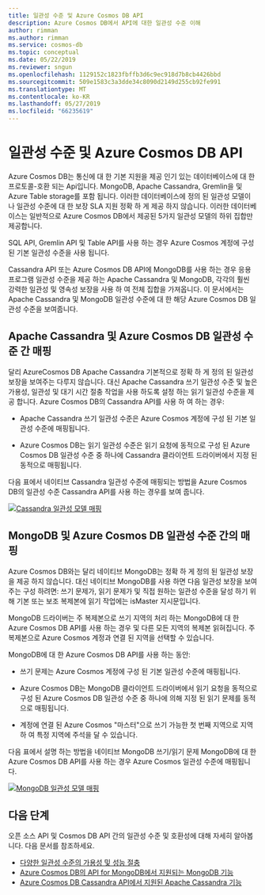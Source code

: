 ```yaml
---
title: 일관성 수준 및 Azure Cosmos DB API
description: Azure Cosmos DB에서 API에 대한 일관성 수준 이해
author: rimman
ms.author: rimman
ms.service: cosmos-db
ms.topic: conceptual
ms.date: 05/22/2019
ms.reviewer: sngun
ms.openlocfilehash: 1129152c1823fbffb3d6c9ec918d7b8cb4426bbd
ms.sourcegitcommit: 509e1583c3a3dde34c8090d2149d255cb92fe991
ms.translationtype: MT
ms.contentlocale: ko-KR
ms.lasthandoff: 05/27/2019
ms.locfileid: "66235619"
---
```

# <a name="consistency-levels-and-azure-cosmos-db-apis"></a>일관성 수준 및 Azure Cosmos DB API

Azure Cosmos DB는 통신에 대 한 기본 지원을 제공 인기 있는 데이터베이스에 대 한 프로토콜-호환 되는 Api입니다. MongoDB, Apache Cassandra, Gremlin을 및 Azure Table storage를 포함 됩니다. 이러한 데이터베이스에 정의 된 일관성 모델이 나 일관성 수준에 대 한 보장 SLA 지원 정확 하 게 제공 하지 않습니다. 이러한 데이터베이스는 일반적으로 Azure Cosmos DB에서 제공된 5가지 일관성 모델의 하위 집합만 제공합니다. 

SQL API, Gremlin API 및 Table API를 사용 하는 경우 Azure Cosmos 계정에 구성 된 기본 일관성 수준을 사용 됩니다. 

Cassandra API 또는 Azure Cosmos DB API에 MongoDB를 사용 하는 경우 응용 프로그램 일관성 수준을 제공 하는 Apache Cassandra 및 MongoDB, 각각의 훨씬 강력한 일관성 및 영속성 보장을 사용 하 여 전체 집합을 가져옵니다. 이 문서에서는 Apache Cassandra 및 MongoDB 일관성 수준에 대 한 해당 Azure Cosmos DB 일관성 수준을 보여줍니다.


## <a id="cassandra-mapping"></a>Apache Cassandra 및 Azure Cosmos DB 일관성 수준 간 매핑

달리 AzureCosmos DB Apache Cassandra 기본적으로 정확 하 게 정의 된 일관성 보장을 보여주는 다루지 않습니다.  대신 Apache Cassandra 쓰기 일관성 수준 및 높은 가용성, 일관성 및 대기 시간 절충 작업을 사용 하도록 설정 하는 읽기 일관성 수준을 제공 합니다. Azure Cosmos DB의 Cassandra API를 사용 하 여 하는 경우: 

* Apache Cassandra 쓰기 일관성 수준은 Azure Cosmos 계정에 구성 된 기본 일관성 수준에 매핑됩니다. 

* Azure Cosmos DB는 읽기 일관성 수준은 읽기 요청에 동적으로 구성 된 Azure Cosmos DB 일관성 수준 중 하나에 Cassandra 클라이언트 드라이버에서 지정 된 동적으로 매핑됩니다. 

다음 표에서 네이티브 Cassandra 일관성 수준에 매핑되는 방법을 Azure Cosmos DB의 일관성 수준 Cassandra API를 사용 하는 경우를 보여 줍니다.  

[![Cassandra 일관성 모델 매핑](./media/consistency-levels-across-apis/consistency-model-mapping-cassandra.png)](./media/consistency-levels-across-apis/consistency-model-mapping-cassandra.png#lightbox)

## <a id="mongo-mapping"></a>MongoDB 및 Azure Cosmos DB 일관성 수준 간의 매핑

Azure Cosmos DB와는 달리 네이티브 MongoDB는 정확 하 게 정의 된 일관성 보장을 제공 하지 않습니다. 대신 네이티브 MongoDB를 사용 하면 다음 일관성 보장을 보여주는 구성 하려면: 쓰기 문제가, 읽기 문제가 및 직접 원하는 일관성 수준을 달성 하기 위해 기본 또는 보조 복제본에 읽기 작업에는 isMaster 지시문입니다. 

MongoDB 드라이버는 주 복제본으로 쓰기 지역의 처리 하는 MongoDB에 대 한 Azure Cosmos DB API를 사용 하는 경우 및 다른 모든 지역의 복제본 읽혀집니다. 주 복제본으로 Azure Cosmos 계정과 연결 된 지역을 선택할 수 있습니다. 

MongoDB에 대 한 Azure Cosmos DB API를 사용 하는 동안:

* 쓰기 문제는 Azure Cosmos 계정에 구성 된 기본 일관성 수준에 매핑됩니다.
 
* Azure Cosmos DB는 MongoDB 클라이언트 드라이버에서 읽기 요청을 동적으로 구성 된 Azure Cosmos DB 일관성 수준 중 하나에 의해 지정 된 읽기 문제를 동적으로 매핑됩니다. 

* 계정에 연결 된 Azure Cosmos "마스터"으로 쓰기 가능한 첫 번째 지역으로 지역 하 여 특정 지역에 주석을 달 수 있습니다. 

다음 표에서 설명 하는 방법을 네이티브 MongoDB 쓰기/읽기 문제 MongoDB에 대 한 Azure Cosmos DB API를 사용 하는 경우 Azure Cosmos 일관성 수준에 매핑됩니다.

[![MongoDB 일관성 모델 매핑](./media/consistency-levels-across-apis/consistency-model-mapping-mongodb.png)](./media/consistency-levels-across-apis/consistency-model-mapping-mongodb.png#lightbox)

## <a name="next-steps"></a>다음 단계

오픈 소스 API 및 Cosmos DB API 간의 일관성 수준 및 호환성에 대해 자세히 알아봅니다. 다음 문서를 참조하세요.

* [다양한 일관성 수준의 가용성 및 성능 절충](consistency-levels-tradeoffs.md)
* [Azure Cosmos DB의 API for MongoDB에서 지원되는 MongoDB 기능](mongodb-feature-support.md)
* [Azure Cosmos DB Cassandra API에서 지원된 Apache Cassandra 기능](cassandra-support.md)